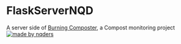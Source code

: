 # FlaskServerNQD
A server side of [Burning Composter](https://github.com/LeNguyenHoangNhan/BurningComposter), a Compost monitoring project\
[![made by nqders](https://img.shields.io/badge/MADE%20BY-NQDers-blue?style=for-the-badge&logo=appveyor?logo=Linux)](https://github.com/LeNguyenHoangNhan/made-by-nqders)
